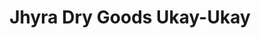 ---
title: "Jhyra Dry Goods Ukay-Ukay"
url: /tacloban-city/jhyra-dry-goods-ukay-ukay/
shop: Gebrauchtwaren
---